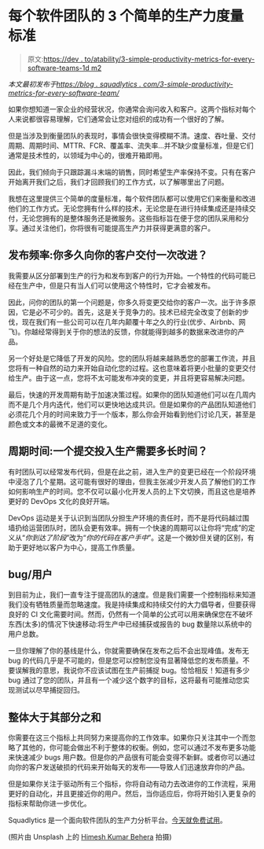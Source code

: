 # 每个软件团队的 3 个简单的生产力度量标准

> 原文:[https://dev . to/atability/3-simple-productivity-metrics-for-every-software-teams-1d m2](https://dev.to/tability/3-simple-productivity-metrics-for-every-software-teams-1dm2)

*本文最初发布于[https://blog . squadlytics . com/3-simple-productivity-metrics-for-every-software-team/](https://blog.squadlytics.com/3-simple-productivity-metrics-for-every-software-team/)*

如果你想知道一家企业的经营状况，你通常会询问收入和客户。这两个指标对每个人来说都很容易理解，它们通常会让您对组织的成功有一个很好的了解。

但是当涉及到衡量团队的表现时，事情会很快变得模糊不清。速度、吞吐量、交付周期、周期时间、MTTR、FCR、覆盖率、流失率...并不缺少度量标准，但是它们通常是技术性的，以领域为中心的，很难开箱即用。

因此，我们倾向于只跟踪漏斗末端的销售，同时希望生产率保持不变。只有在客户开始离开我们之后，我们才回顾我们的工作方式，以了解哪里出了问题。

我想在这里提供三个简单的度量标准，每个软件团队都可以使用它们来衡量和改进他们的工作方式。无论您拥有什么样的技术，无论您是在进行持续集成还是持续交付，无论您拥有的是整体服务还是微服务。这些指标旨在便于您的团队采用和分享。通过关注他们，你将很有可能提高生产力并获得更满意的客户。

## 发布频率:你多久向你的客户交付一次改进？

我需要从区分部署到生产的行为和发布到客户的行为开始。一个特性的代码可能已经在生产中，但是只有当人们可以使用这个特性时，它才会被发布。

因此，问你的团队的第一个问题是，你多久将变更交给你的客户一次。出于许多原因，它是必不可少的。首先，这是关于竞争力的。技术已经完全改变了创新的步伐，现在我们有一些公司可以在几年内颠覆十年之久的行业(优步、Airbnb、网飞)。你越经常得到关于你的想法的反馈，你就能得到越多的数据来改进你的产品。

另一个好处是它降低了开发的风险。您的团队将越来越熟悉您的部署工作流，并且您将有一种自然的动力来开始自动化您的过程。这也意味着将更小批量的变更交付给生产。由于这一点，您将不太可能发布冲突的变更，并且将更容易解决问题。

最后，快速的开发周期有助于加速决策过程。如果你的团队知道他们可以在几周内而不是几个月内迭代，他们可以更快地达成共识。但是如果你的产品团队知道他们必须花几个月的时间来致力于一个版本，那么你会开始看到他们讨论几天，甚至是颜色或文本的最微不足道的变化。

## [](#cycle-time-how-long-does-it-take-for-a-commit-to-go-to-production)周期时间:一个提交投入生产需要多长时间？

有时团队可以经常发布代码，但是在此之前，进入生产的变更已经在一个阶段环境中浸泡了几个星期。这可能有很好的理由，但我主张减少开发人员了解他们的工作如何影响生产的时间。您不仅可以最小化开发人员的上下文切换，而且这也是培养更好的 DevOps 文化的良好开端。

DevOps 运动是关于认识到当团队分担生产环境的责任时，而不是将代码越过围墙扔给运营团队时，团队会更有效率。拥有一个快速的周期可以让你将“完成”的定义从“*你到达了阶段*”改为“*你的代码在客户手中*”。这是一个微妙但关键的区别，有助于更好地以客户为中心，提高工作质量。

## bug/用户

到目前为止，我们一直专注于提高团队的速度。但是我们需要一个控制指标来知道我们没有牺牲质量而忽略速度。我是持续集成和持续交付的大力倡导者，但要获得良好的 CI 文化需要时间。然而，仍然有一个简单的公式可以用来确保您在不破坏东西(太多)的情况下快速移动:将生产中已经捕获或报告的 bug 数量除以系统中的用户总数。

一旦你理解了你的基线是什么，你就需要确保在发布之后不会出现峰值。发布无 bug 的代码几乎是不可能的，但是您可以控制您没有显著降低您的发布质量。不要误解我的意思，我说你不应该试图在生产前捕捉 bug。恰恰相反！知道有多少 bug 通过了您的团队，并且有一个减少这个数字的目标，这将最有可能推动您实现测试以尽早捕捉回归。

## [](#the-whole-is-greater-than-the-sum-of-its-parts)整体大于其部分之和

你需要在这三个指标上共同努力来提高你的工作效率。如果你只关注其中一个而忽略了其他的，你可能会做出不利于整体的权衡。例如，您可以通过不发布更多功能来快速减少 bugs 用户数。但是你的产品很有可能会变得不新鲜。或者你可以通过向你的客户发送破损的代码来开始每天的发布——导致人们迅速放弃你的产品。

但是如果你关注于驱动所有三个指标，你将自动有动力去改进你的工作流程，采用更好的自动化，并且更接近你的用户。然后，当你适应后，你将开始引入更复杂的指标来帮助你进一步优化。

Squadlytics 是一个面向软件团队的生产力分析平台。[今天就免费试用](https://squadlytics.com/)。

(照片由 Unsplash 上的 [Himesh Kumar Behera](https://unsplash.com/photos/t11oyf1K8kA) 拍摄)